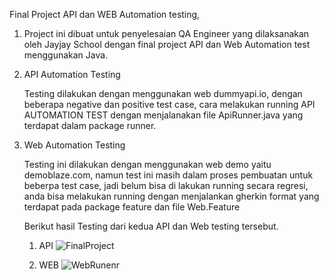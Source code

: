 ﻿Final Project API dan WEB Automation testing, 
1. Project ini dibuat untuk penyelesaian QA Engineer yang dilaksanakan oleh Jayjay School dengan final project API dan Web Automation test menggunakan Java.


2. API Automation Testing

    Testing dilakukan dengan menggunakan web dummyapi.io, dengan beberapa negative dan positive test case, cara melakukan running API AUTOMATION TEST dengan menjalanakan file ApiRunner.java yang terdapat dalam package runner.

4. Web Automation Testing

    Testing ini dilakukan dengan menggunakan web demo yaitu demoblaze.com, namun test ini masih dalam proses pembuatan untuk beberpa test case, jadi belum bisa di lakukan running secara regresi, anda bisa melakukan running dengan menjalankan gherkin format yang terdapat pada package feature dan file Web.Feature

   Berikut hasil Testing dari kedua API dan Web testing tersebut.
   1. API
      ![FinalProject](https://github.com/fauzanahmadan/Final-Project/assets/156911192/4971a7f4-cd9f-4da3-8acb-185b3e0879bb)

   3. WEB
      ![WebRunenr](https://github.com/fauzanahmadan/Final-Project/assets/156911192/dc56f077-7bbe-41a4-b4ad-e5638ba22a25)

